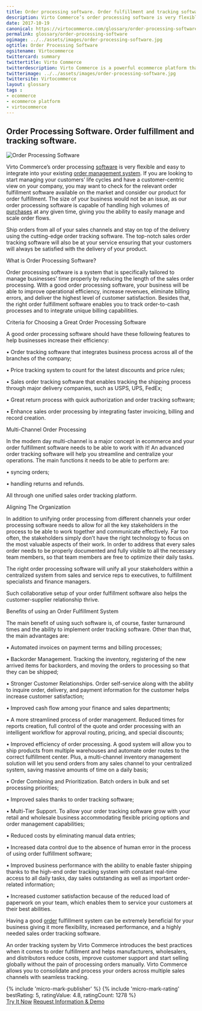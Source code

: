 ```yaml
--- 
title: Order processing software. Order fulfillment and tracking software
description: Virto Commerce’s order processing software is very flexible and easy to integrate into your existing order management system. Learn more about benefits and opportunities of using order fulfillment software in this article. 
date: 2017-10-19 
canonical: https://virtocommerce.com/glossary/order-processing-software
permalink: glossary/order-processing-software
ogimage: ../../assets/images/order-processing-software.jpg
ogtitle: Order Processing Software
ogsitename: Virtocommerce
twittercard: summary
twittertitle: Virto Commerce
twitterdescription: Virto Commerce is a powerful ecommerce platform that includes everything you need to create an online store and sell online. Try it free with Free Community License
twitterimage: ../../assets/images/order-processing-software.jpg
twittersite: Virtocommerce
layout: glossary
tags : 
- ecommerce
- ecommerce platform
- virtocommerce 
---
```

<section itemscope itemtype="http://schema.org/Article">
    <meta itemprop="author" content="Virtocommerce">
    <meta itemprop="datePublished" content="2017-10-19">
    <meta itemprop="dateModified" content="2018-02-22">
    <div itemprop="articleBody" class="business-cnt">
        <div itemprop="mainEntityOfPage" class="head __cart">
            <h1 itemprop="headline" class="title">Order Processing Software. Order fulfillment and tracking software.</h1>
        </div>
        <span itemprop="image" itemscope itemtype="https://schema.org/ImageObject">
            <img itemprop="url contentUrl" alt="Order Processing Software" src="assets/images/order-processing-software.jpg" />
            <meta itemprop="width" content="448">
            <meta itemprop="height" content="208">
        </span>
        <p class="text">
            Virto Commerce’s order processing <a href="{{ '/glossary/purchase-order-management-software' | absolute_url }}"> software</a> is very flexible and easy to integrate into your existing <a href="{{ '/glossary/order-management-software' | absolute_url }}">order management system</a>. If you are looking to start managing your customers’ life cycles and have a customer-centric view on your company, you may want to check for the relevant order fulfillment software available on the market and consider our product for order fulfillment. The size of your business would not be an issue, as our order processing software is capable of handling high volumes of <a href="{{ '/glossary/purchase-order-management-software' | absolute_url }}">purchases</a> at any given time, giving you the ability to easily manage and scale order flows.
        </p>
        <p class="text">
            Ship orders from all of your sales channels and stay on top of the delivery using the cutting-edge order tracking software. The top-notch sales order tracking software will also be at your service ensuring that your customers will always be satisfied with the delivery of your product.
        </p>
        <div class="section-title">What is Order Processing Software?</div>
        <p class="text">
            Order processing software is a system that is specifically tailored to manage businesses’ time properly by reducing the length of the sales order processing. With a good order processing software, your business will be able to improve operational efficiency, increase revenues, eliminate billing errors, and deliver the highest level of customer satisfaction. Besides that, the right order fulfillment software enables you to track order-to-cash processes and to integrate unique billing capabilities.
        </p>
        <div class="section-title">Criteria for Choosing a Great Order Processing Software</div>
        <p class="text">
            A good order processing software should have these following features to help businesses increase their efficiency:
        </p>
        <p class="text">•   Order tracking software that integrates business process across all of the branches of the company;</p>
        <p class="text">•   Price tracking system to count for the latest discounts and price rules;</p>
        <p class="text">•   Sales order tracking software that enables tracking the shipping process through major delivery companies, such as USPS, UPS, FedEx;</p>
        <p class="text">•   Great return process with quick authorization and order tracking software;</p>
        <p class="text">•   Enhance sales order processing by integrating faster invoicing, billing and record creation. </p>
        <div class="section-title">Multi-Channel Order Processing</div>
        <p class="text">
            In the modern day multi-channel is a major concept in ecommerce and your order fulfillment software needs to be able to work with it! An advanced order tracking software will help you streamline and centralize your operations. The main functions it needs to be able to perform are:
        </p>
        <p class="text">•   syncing orders;</p>
        <p class="text">•   handling returns and refunds.</p>
        <p class="text">
            All through one unified sales order tracking platform.
        </p>
        <div class="section-title">Aligning The Organization</div>
        <p class="text">
            In addition to unifying order processing from different channels your order processing software needs to allow for all the key stakeholders in the process to be able to work together and communicate effectively. Far too often, the stakeholders simply don’t have the right technology to focus on the most valuable aspects of their work. In order to address that every sales order needs to be properly documented and fully visible to all the necessary team members, so that team members are free to optimize their daily tasks.
        </p>
        <p class="text">
            The right order processing software will unify all your stakeholders within a centralized system from sales and service reps to executives, to fulfillment specialists and finance managers.
        </p>
        <p class="text">
            Such collaborative setup of your order fulfillment software also helps the customer-supplier relationship thrive.
        </p>
        <div class="section-title">Benefits of using an Order Fulfillment System</div>
        <p class="text">
            The main benefit of using such software is, of course, faster turnaround times and the ability to implement order tracking software. Other than that, the main advantages are:
        </p>
        <p class="text">•   Automated invoices on payment terms and billing processes;</p>
        <p class="text">•   Backorder Management. Tracking the inventory, registering of the new arrived items for backorders, and moving the orders to processing so that they can be shipped; </p>
        <p class="text">•   Stronger Customer Relationships. Order self-service along with the ability to inquire order, delivery, and payment information for the customer helps increase customer satisfaction;</p>
        <p class="text">•   Improved cash flow among your finance and sales departments;</p>
        <p class="text">•   A more streamlined process of order management. Reduced times for reports creation, full control of the quote and order processing with an intelligent workflow for approval routing, pricing, and special discounts;</p>
        <p class="text">•   Improved efficiency of order processing. A good system will allow you to ship products from multiple warehouses and automate order routes to the correct fulfillment center. Plus, a multi-channel inventory management solution will let you send orders from any sales channel to your centralized system, saving massive amounts of time on a daily basis; </p>
        <p class="text">•   Order Combining and Prioritization. Batch orders in bulk and set processing priorities;</p>
        <p class="text">•   Improved sales thanks to order tracking software;</p>
        <p class="text">•   Multi-Tier Support. To allow your order tracking software grow with your retail and wholesale business accommodating flexible pricing options and order management capabilities; </p>
        <p class="text">•   Reduced costs by eliminating manual data entries;</p>
        <p class="text">•   Increased data control due to the absence of human error in the process of using order fulfillment software;</p>
        <p class="text">•   Improved business performance with the ability to enable faster shipping thanks to the high-end order tracking system with constant real-time access to all daily tasks, day sales outstanding as well as important order-related information;</p>
        <p class="text">•   Increased customer satisfaction because of the reduced load of paperwork on your team, which enables them to service your customers at their best abilities.</p>
        <p class="text">
            Having a good <a href="{{ '/glossary/what-is-inventory-management' | absolute_url }}">order</a> fulfillment system can be extremely beneficial for your business giving it more flexibility, increased performance, and a highly needed sales order tracking software.
        </p>
        <p class="text">
            An order tracking system by Virto Commerce introduces the best practices when it comes to order fulfillment and helps manufacturers, wholesalers, and distributors reduce costs, improve customer support and start selling globally without the pain of processing orders manually. Virto Commerce allows you to consolidate and process your orders across multiple sales channels with seamless tracking.
        </p>
        {% include 'micro-mark-publisher' %}
        {% include 'micro-mark-rating' bestRating: 5, ratingValue: 4.8, ratingCount: 1278 %}
        <div class="actions">
            <a class="btn btn--orange" href="/contact-us">Try It Now</a>
            <a class="btn btn--orange" href="/contact-us">Request Information & Demo</a>
        </div>
    </div>
</section>